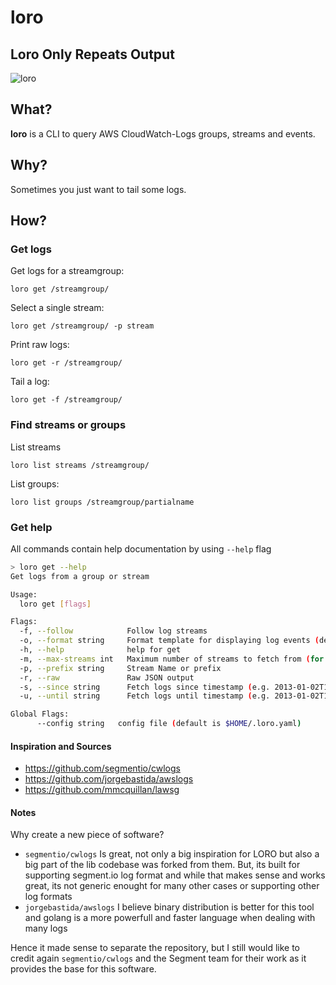 # loro

## Loro Only Repeats Output

![loro](https://media.giphy.com/media/5PSPV1ucLX31u/giphy-downsized.gif)

## What?

**loro** is a CLI to query AWS CloudWatch-Logs groups, streams and events.

## Why?

Sometimes you just want to tail some logs.

## How?

### Get logs

Get logs for a streamgroup:

```
loro get /streamgroup/
```

Select a single stream:

```
loro get /streamgroup/ -p stream
```

Print raw logs:

```
loro get -r /streamgroup/
```

Tail a log:

```
loro get -f /streamgroup/
```

### Find streams or groups

List streams

```
loro list streams /streamgroup/
```

List groups:

```
loro list groups /streamgroup/partialname
```

### Get help

All commands contain help documentation by using `--help` flag

```bash
> loro get --help
Get logs from a group or stream

Usage:
  loro get [flags]

Flags:
  -f, --follow            Follow log streams
  -o, --format string     Format template for displaying log events (default "[ {{ uniquecolor (print .Stream) }} ] {{ .TimeShort }} - {{ .Event.message }}")
  -h, --help              help for get
  -m, --max-streams int   Maximum number of streams to fetch from (for prefix search) (default 10)
  -p, --prefix string     Stream Name or prefix
  -r, --raw               Raw JSON output
  -s, --since string      Fetch logs since timestamp (e.g. 2013-01-02T13:23:37), relative (e.g. 42m for 42 minutes), or all for all logs (default "1h")
  -u, --until string      Fetch logs until timestamp (e.g. 2013-01-02T13:23:37) or relative (e.g. 42m for 42 minutes) (default "now")

Global Flags:
      --config string   config file (default is $HOME/.loro.yaml)
```

#### Inspiration and Sources

- https://github.com/segmentio/cwlogs
- https://github.com/jorgebastida/awslogs
- https://github.com/mmcquillan/lawsg

#### Notes

Why create a new piece of software?

- `segmentio/cwlogs` Is great, not only a big inspiration for LORO but also a big part of the lib codebase was forked from them. But, its built for supporting segment.io log format and while that makes sense and works great, its not generic enought for many other cases or supporting other log formats
- `jorgebastida/awslogs` I believe binary distribution is better for this tool and golang is a more powerfull and faster language when dealing with many logs

Hence it made sense to separate the repository, but I still would like to credit again `segmentio/cwlogs` and the Segment team for their work as it provides the base for this software.
